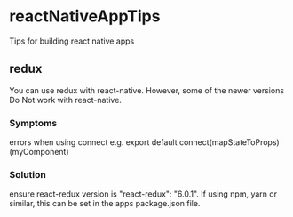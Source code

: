 # reactNativeAppTips
Tips for building react native apps


## redux 

You can use redux with react-native. However, some of the newer versions Do Not work with react-native.
### Symptoms
  errors when using connect   e.g. export default connect(mapStateToProps)(myComponent)
### Solution
ensure react-redux version is  "react-redux": "6.0.1". If using npm, yarn or similar, this can be set in the apps package.json file.
